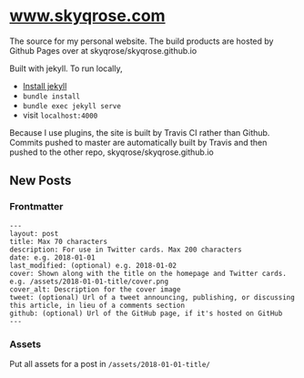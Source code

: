 # www.skyqrose.com

The source for my personal website. The build products are hosted by Github Pages over at skyqrose/skyqrose.github.io

Built with jekyll. To run locally,
* [Install jekyll](https://jekyllrb.com/docs/installation/)
* `bundle install`
* `bundle exec jekyll serve`
* visit `localhost:4000`

Because I use plugins, the site is built by Travis CI rather than Github. Commits pushed to master are automatically built by Travis and then pushed to the other repo, skyqrose/skyqrose.github.io

## New Posts

### Frontmatter

```
---
layout: post
title: Max 70 characters
description: For use in Twitter cards. Max 200 characters
date: e.g. 2018-01-01
last_modified: (optional) e.g. 2018-01-02
cover: Shown along with the title on the homepage and Twitter cards. e.g. /assets/2018-01-01-title/cover.png
cover_alt: Description for the cover image
tweet: (optional) Url of a tweet announcing, publishing, or discussing this article, in lieu of a comments section
github: (optional) Url of the GitHub page, if it's hosted on GitHub
---
```

### Assets

Put all assets for a post in `/assets/2018-01-01-title/`
